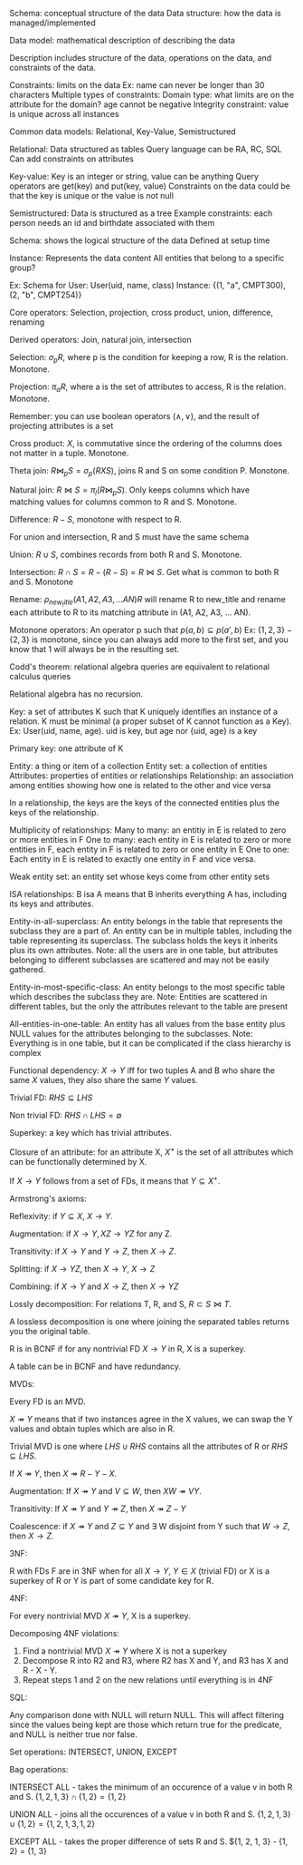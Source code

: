Schema: conceptual structure of the data
Data structure: how the data is managed/implemented

Data model: mathematical description of describing the data

Description includes structure of the data, operations on the data, and constraints of the data.

Constraints: limits on the data
Ex: name can never be longer than 30 characters
Multiple types of constraints: 
Domain type: what limits are on the attribute for the domain? age cannot be negative
Integrity constraint: value is unique across all instances


Common data models: Relational, Key-Value, Semistructured

Relational:
Data structured as tables
Query language can be RA, RC, SQL
Can add constraints on attributes

Key-value:
Key is an integer or string, value can be anything
Query operators are get(key) and put(key, value)
Constraints on the data could be that the key is unique or the value is not null

Semistructured:
Data is structured as a tree
Example constraints: each person needs an id and birthdate associated with them


Schema:
shows the logical structure of the data
Defined at setup time

Instance:
Represents the data content
All entities that belong to a specific group?

Ex:
Schema for User: User(uid, name, class)
Instance: {(1, "a", CMPT300), (2, "b", CMPT254)}

Core operators:
Selection, projection, cross product, union, difference, renaming

Derived operators:
Join, natural join, intersection

Selection: $\sigma_{p}R$, where p is the condition for keeping a row, R is the relation. Monotone.

Projection: $\pi_{a}R$, where a is the set of attributes to access, R is the relation. Monotone.

Remember: you can use boolean operators ($\land, \lor$), and the result of projecting 
attributes is a set

Cross product: $X$, is commutative since the ordering of the columns does not matter in a tuple. Monotone.

Theta join: $R \bowtie_{p} S = \sigma_{p}(R X S)$, joins R and S on some condition P. Monotone.

Natural join: $R \bowtie S = \pi_{l}(R \bowtie_{p} S)$. Only keeps columns which have  
matching values for columns common to R and S. Monotone.

Difference: $R - S$, monotone with respect to R.

For union and intersection, R and S must have the same schema

Union: $R \cup S$, combines records from both R and S. Monotone.

Intersection: $R \cap S = R - (R - S) = R \bowtie S$. Get what is common to both R and S. Monotone

Rename: $\rho_{new_title}(A1, A2, A3, ... AN)R$ will rename R to new_title and rename each 
attribute to R to its matching attribute in (A1, A2, A3, ... AN).

Motonone operators:
An operator p such that $p(a, b) \subseteq p(a', b)$
Ex: $\{1, 2, 3\} - \{2, 3\}$ is monotone, since you can always add more 
to the first set, and you know that 1 will always be in the resulting set.


Codd's theorem: relational algebra queries are equivalent to relational calculus queries 

Relational algebra has no recursion.

Key: a set of attributes K such that K uniquely identifies an instance of a relation. 
K must be minimal (a proper subset of K cannot function as a Key).
Ex: User(uid, name, age).
uid is key, but age nor {uid, age} is a key

Primary key: one attribute of K

Entity: a thing or item of a collection
Entity set: a collection of entities
Attributes: properties of entities or relationships
Relationship: an association among entities showing how one is related to the other and vice versa

In a relationship, the keys are the keys of the connected entities plus the keys of the relationship.

Multiplicity of relationships:
Many to many: an entitiy in E is related to zero or more entities in F
One to many: each entity in E is related to zero or more entities in F, each entity in F is related 
to zero or one entity in E
One to one: Each entity in E is related to exactly one entity in F and vice versa.

Weak entity set: 
an entity set whose keys come from other entity sets

ISA relationships: B isa A means that B inherits everything A has, including its keys and attributes.

Entity-in-all-superclass:
An entity belongs in the table that represents the subclass they are a part of. 
An entity can be in multiple tables, including the table representing its superclass.
The subclass holds the keys it inherits plus its own attributes.
Note: all the users are in one table, but attributes belonging
to different subclasses are scattered and may not be easily gathered.

Entity-in-most-specific-class:
An entity belongs to the most specific table which describes the subclass they are.
Note: Entities are scattered in different tables, but the only the attributes relevant to the 
table are present

All-entities-in-one-table:
An entity has all values from the base entity plus NULL values for the attributes belonging to 
the subclasses.
Note: Everything is in one table, but it can be complicated if the class hierarchy is complex


Functional dependency:
$X \rightarrow Y$ iff for two tuples A and B who share the same $X$ values, they also share the 
same $Y$ values.

Trivial FD: $RHS \subseteq LHS$ 

Non trivial FD: $RHS \cap LHS = \emptyset$ 

Superkey: a key which has trivial attributes.

Closure of an attribute: for an attribute X, $X^{+}$ is the set of all attributes which can 
be functionally determined by X.

If $X \rightarrow Y$ follows from a set of FDs, it means that $Y \subseteq X^{+}$.

Armstrong's axioms:

Reflexivity: if $Y \subseteq X$, $X \rightarrow Y$.

Augmentation: if $X \rightarrow Y, XZ \rightarrow YZ$ for any Z.

Transitivity: if $X \rightarrow Y$ and $Y \rightarrow Z$, then $X \rightarrow Z$.

Splitting: if $X \rightarrow YZ$, then $X \rightarrow Y$, $X \rightarrow Z$

Combining: if $X \rightarrow Y$ and $X \rightarrow Z$, then $X \rightarrow YZ$


Lossly decomposition: For relations T, R, and S, $R \subset S \bowtie T$.

A lossless decomposition is one where joining the separated tables returns you the 
original table.

R is in BCNF if for any nontrivial FD $X \rightarrow Y$ in R, X is a superkey.

A table can be in BCNF and have redundancy.

MVDs:

Every FD is an MVD.

$X \twoheadrightarrow Y$ means that if two instances agree in the X values, we can 
swap the Y values and obtain tuples which are also in R.

Trivial MVD is one where $LHS \cup RHS$ contains all the attributes of R or $RHS \subseteq LHS$.

If $X \twoheadrightarrow Y$, then $X \twoheadrightarrow R - Y - X$.

Augmentation: If $X \twoheadrightarrow Y$ and $V \subseteq W$, then $XW \twoheadrightarrow VY$.

Transitivity: If $X \twoheadrightarrow Y$ and $Y \twoheadrightarrow Z$, then $X \twoheadrightarrow Z - Y$

Coalescence: if $X \twoheadrightarrow Y$ and $Z \subseteq Y$ and $\exists$ W disjoint from Y such that $W \rightarrow Z$,
then $X \rightarrow Z$.

3NF: 

R with FDs F are in 3NF when for all $X \rightarrow Y$, $Y \in X$ (trivial FD) or X is a superkey of R or Y
is part of some candidate key for R.

4NF:

For every nontrivial MVD $X \twoheadrightarrow Y$, X is a superkey.

Decomposing 4NF violations:
1. Find a nontrivial MVD $X \twoheadrightarrow Y$ where X is not a superkey
2. Decompose R into R2 and R3, where R2 has X and Y, and R3 has X and R - X - Y.
3. Repeat steps 1 and 2 on the new relations until everything is in 4NF




SQL:

Any comparison done with NULL will return NULL. This will affect filtering since 
the values being kept are those which return true for the predicate, and NULL 
is neither true nor false.

Set operations:
INTERSECT, UNION, EXCEPT

Bag operations: 

INTERSECT ALL - takes the minimum of an occurence of a value v in both R and S. $\{1, 2, 1, 3\} \cap \{1, 2\} = \{1, 2\}$


UNION ALL - joins all the occurences of a value v in both R and S. $\{1, 2, 1, 3\} \cup \{1, 2\} = \{1, 2, 1, 3, 1, 2\}$


EXCEPT ALL - takes the proper difference of sets R and S. $\{1, 2, 1, 3\} - \{1, 2\} = \{1, 3\}









